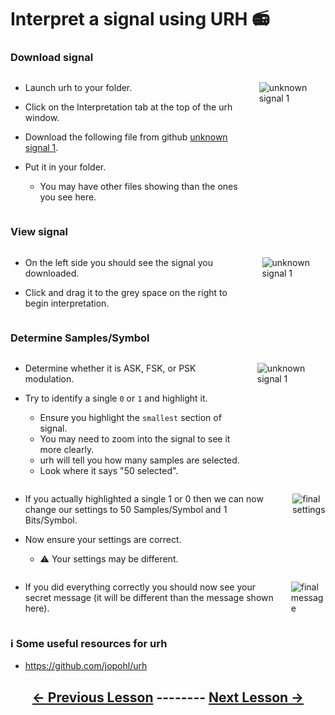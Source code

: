 # <!-- pandoc-only LSA 4: --> Interpret a signal using URH 📻

### Download signal

<div class="columns">
<div class="column">

- Launch urh to your folder.

- Click on the Interpretation tab at the top of the urh window.

- Download the following file from github [unknown signal 1](https://github.com/python-can-define-radio/sdr-course/raw/main/classroom_activities/Ch03_Analyzing_Signals_URH/unknown_signal_1.complex). 

- Put it in your folder.
    - You may have other files showing than the ones you see here.

</div>
<div class="column">

![unknown signal 1](https://github.com/python-can-define-radio/sdr-course/blob/main/classroom_activities/Ch03_Analyzing_Signals_URH/Images/unknown_signal_1.png?raw=true) 

</div>
</div>

### View signal

<div class="columns">
<div class="column">

- On the left side you should see the signal you downloaded.

- Click and drag it to the grey space on the right to begin interpretation.

</div>
<div class="column">

![unknown signal 1](https://github.com/python-can-define-radio/sdr-course/blob/main/classroom_activities/Ch03_Analyzing_Signals_URH/Images/unknown_signal_1_interpret.png?raw=true) 

</div>
</div>

### Determine Samples/Symbol

<div class="columns">
<div class="column">

- Determine whether it is ASK, FSK, or PSK modulation.

- Try to identify a single `0` or `1` and highlight it.
    - Ensure you highlight the `smallest` section of signal.
    - You may need to zoom into the signal to see it more clearly.
    - urh will tell you how many samples are selected.
    - Look where it says "50 selected".

</div>
<div class="column">

![unknown signal 1](https://github.com/python-can-define-radio/sdr-course/blob/main/classroom_activities/Ch03_Analyzing_Signals_URH/Images/unknown_signal_1_determine_samplerate.png?raw=true)

</div>
</div>

<!-- pandoc-only ### Determine Samples/Symbol -->

<div class="columns">
<div class="column">

- If you actually highlighted a single 1 or 0 then we can now change our settings to 50 Samples/Symbol and 1 Bits/Symbol.

- Now ensure your settings are correct.
    - ⚠️ Your settings may be different.

</div>
<div class="column">

![final settings](https://github.com/python-can-define-radio/sdr-course/blob/main/classroom_activities/Ch03_Analyzing_Signals_URH/Images/final_settings.png?raw=true) 

</div>
</div>

<!-- pandoc-only ### Determine Samples/Symbol -->

<div class="columns">
<div class="column">

- If you did everything correctly you should now see your secret message (it will be different than the message shown here).

</div>
<div class="column">

![final message](https://github.com/python-can-define-radio/sdr-course/blob/main/classroom_activities/Ch03_Analyzing_Signals_URH/Images/final_message.png?raw=true) 

</div>
</div>

<!-- ### Additional practice

For additional practice, you can generate a file using this Python code:

```python3
from pcdr.v0_compat import generate_ook_modulated_example_file
generate_ook_modulated_example_file("my_example_ook_file.complex")
```

If you copy and run that, it will create a file named `my_example_ook_file.complex` in your current working directory. You can then try demodulating the message in that file for extra practice. It picks random parameters, so feel free to run it as many times as you like.

For more info on `generate_ook_modulated_example_file`, look at the docstring:

```python3
from pcdr.v0_compat import generate_ook_modulated_example_file
print(generate_ook_modulated_example_file.__doc__)
``` -->

### ℹ️ Some useful resources for urh <!-- pandoc-exclude-line --> 

- https://github.com/jopohl/urh <!-- pandoc-exclude-line --> 

## <p align="center">[&larr; Previous Lesson](https://github.com/python-can-define-radio/sdr-course/blob/main/classroom_activities/Ch03_Analyzing_Signals_URH/030_Generate_a_signal.md)  --------  [Next Lesson &rarr;](https://github.com/python-can-define-radio/sdr-course/blob/main/classroom_activities/Ch03_Analyzing_Signals_URH/050_Interpret_unknown_noisy_signal.md)</p> <!-- pandoc-exclude-line --> 
